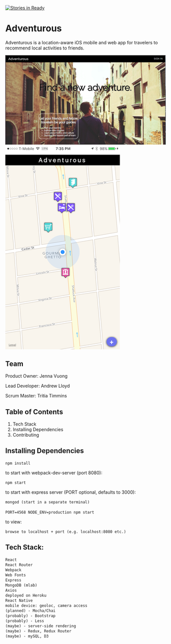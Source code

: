 [![Stories in Ready](https://badge.waffle.io/Flatten-Threat/Spree.png?label=ready&title=Ready)](https://waffle.io/Flatten-Threat/Spree)
# Adventurous

Adventurous is a location-aware iOS mobile and web app for travelers to recommend local activities to friends.

<span width="50px" height="50px"><img src="./public/images/adventurous_desktop.png"></span>
<span width="50px" height="50px"><img src="./public/images/adventurous_mobile.png"></span>

## Team

Product Owner: Jenna Vuong

Lead Developer: Andrew Lloyd

Scrum Master: Tritia Timmins

## Table of Contents

1. Tech Stack
2. Installing Dependencies
3. Contributing

## Installing Dependencies

    npm install
    
to start with webpack-dev-server (port 8080):

    npm start

to start with express server (PORT optional, defaults to 3000):

    mongod (start in a separate terminal)
    
    PORT=4568 NODE_ENV=production npm start

to view:

    browse to localhost + port (e.g. localhost:8080 etc.)

## Tech Stack:

    React
    React Router
    Webpack
    Web Fonts
    Express
    MongoDB (mlab)
    Axios
    deployed on Heroku
    React Native
    mobile device: geoloc, camera access
    (planned) - Mocha/Chai
    (probably) - Bootstrap
    (probably) - Less
    (maybe) - server-side rendering
    (maybe) - Redux, Redux Router
    (maybe) - mySQL, D3
